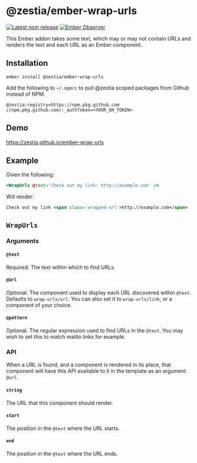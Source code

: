 # @zestia/ember-wrap-urls

[![Latest npm release][npm-badge]][npm-badge-url]
[![Ember Observer][ember-observer-badge]][ember-observer-url]

<!-- [![GitHub Actions][github-actions-badge]][github-actions-url] -->

[npm-badge]: https://img.shields.io/npm/v/@zestia/ember-wrap-urls.svg
[npm-badge-url]: https://www.npmjs.com/package/@zestia/ember-wrap-urls
[github-actions-badge]: https://github.com/zestia/ember-wrap-urls/workflows/CI/badge.svg
[github-actions-url]: https://github.com/zestia/ember-wrap-urls/actions
[ember-observer-badge]: https://emberobserver.com/badges/-zestia-ember-wrap-urls.svg
[ember-observer-url]: https://emberobserver.com/addons/@zestia/ember-wrap-urls

This Ember addon takes some text, which may or may not contain URLs and renders the text and each URL as an Ember component.

## Installation

```
ember install @zestia/ember-wrap-urls
```

Add the following to `~/.npmrc` to pull @zestia scoped packages from Github instead of NPM.

```
@zestia:registry=https://npm.pkg.github.com
//npm.pkg.github.com/:_authToken=<YOUR_GH_TOKEN>
```

## Demo

https://zestia.github.io/ember-wrap-urls

## Example

Given the following:

```hbs
<WrapUrls @text='Check out my link: http://example.com' />
```

Will render:

```hbs
Check out my link <span class='wrapped-url'>http://example.com</span>
```

## `WrapUrls`

### Arguments

#### `@text`

Required. The text within which to find URLs.

#### `@Url`

Optional. The component used to display each URL discovered within `@text`. Defaults to `wrap-urls/url`. You can also set it to `wrap-urls/link`, or a component of your choice.

#### `@pattern`

Optional. The regular expression used to find URLs in the `@text`. You may wish to set this to match mailto links for example.

### API

When a URL is found, and a component is rendered in its place, that component will have this API available to it in the template as an argument `@url`.

#### `string`

The URL that this component should render.

#### `start`

The position in the `@text` where the URL starts.

#### `end`

The position in the `@text` where the URL ends.
